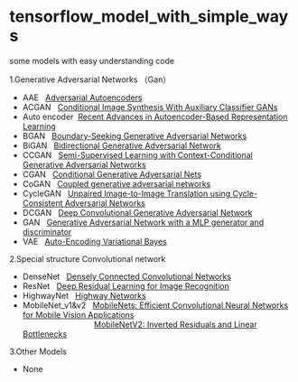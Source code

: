 # tensorflow_model_with_simple_ways
some models with easy understanding code

1.Generative Adversarial Networks （Gan）<br>
* AAE      &nbsp;&nbsp;[Adversarial Autoencoders](https://arxiv.org/abs/1511.05644) <br> 
* ACGAN    &nbsp;&nbsp;[Conditional Image Synthesis With Auxiliary Classifier GANs](https://arxiv.org/abs/1610.09585)<br>
* Auto encoder&nbsp;&nbsp;[Recent Advances in Autoencoder-Based Representation Learning](https://arxiv.org/abs/1812.05069)<br>
* BGAN     &nbsp;&nbsp;[Boundary-Seeking Generative Adversarial Networks](https://arxiv.org/abs/1702.08431)<br>
* BiGAN    &nbsp;&nbsp;[Bidirectional Generative Adversarial Network](https://arxiv.org/abs/1605.09782)<br>
* CCGAN    &nbsp;&nbsp;[Semi-Supervised Learning with Context-Conditional Generative Adversarial Networks](https://arxiv.org/abs/1611.06430)<br>
* CGAN     &nbsp;&nbsp;[Conditional Generative Adversarial Nets](https://arxiv.org/abs/1411.1784)<br>
* CoGAN    &nbsp;&nbsp;[Coupled generative adversarial networks](https://arxiv.org/abs/1606.07536)<br>
* CycleGAN &nbsp;&nbsp;[Unpaired Image-to-Image Translation using Cycle-Consistent Adversarial Networks](https://arxiv.org/abs/1703.10593)<br>
* DCGAN    &nbsp;&nbsp;[Deep Convolutional Generative Adversarial Network](https://arxiv.org/abs/1511.06434)<br>
* GAN      &nbsp;&nbsp;[Generative Adversarial Network with a MLP generator and discriminator](https://arxiv.org/abs/1406.2661)<br>
* VAE      &nbsp;&nbsp;[Auto-Encoding Variational Bayes](https://arxiv.org/abs/1312.6114)<br>

2.Special structure Convolutional network<br>
* DenseNet            &nbsp;&nbsp;[Densely Connected Convolutional Networks](https://arxiv.org/abs/1608.06993)<br>
* ResNet              &nbsp;&nbsp;[Deep Residual Learning for Image Recognition](https://arxiv.org/abs/1512.03385)<br>
* HighwayNet          &nbsp;&nbsp;[Highway Networks](https://arxiv.org/abs/1505.00387)<br>
* MobileNet_v1&v2     &nbsp;&nbsp;[MobileNets: Efficient Convolutional Neural Networks for Mobile Vision Applications](https://arxiv.org/abs/1704.04861)<br>
 &nbsp;&nbsp;&nbsp;&nbsp; &nbsp;&nbsp;&nbsp;&nbsp; &nbsp;&nbsp;&nbsp;&nbsp; &nbsp;&nbsp;&nbsp;&nbsp; &nbsp;&nbsp;&nbsp;&nbsp; &nbsp;&nbsp;&nbsp;&nbsp;&nbsp;&nbsp;&nbsp;[MobileNetV2: Inverted Residuals and Linear Bottlenecks](https://arxiv.org/abs/1801.04381)<br>

3.Other Models<br>
* None<br>
